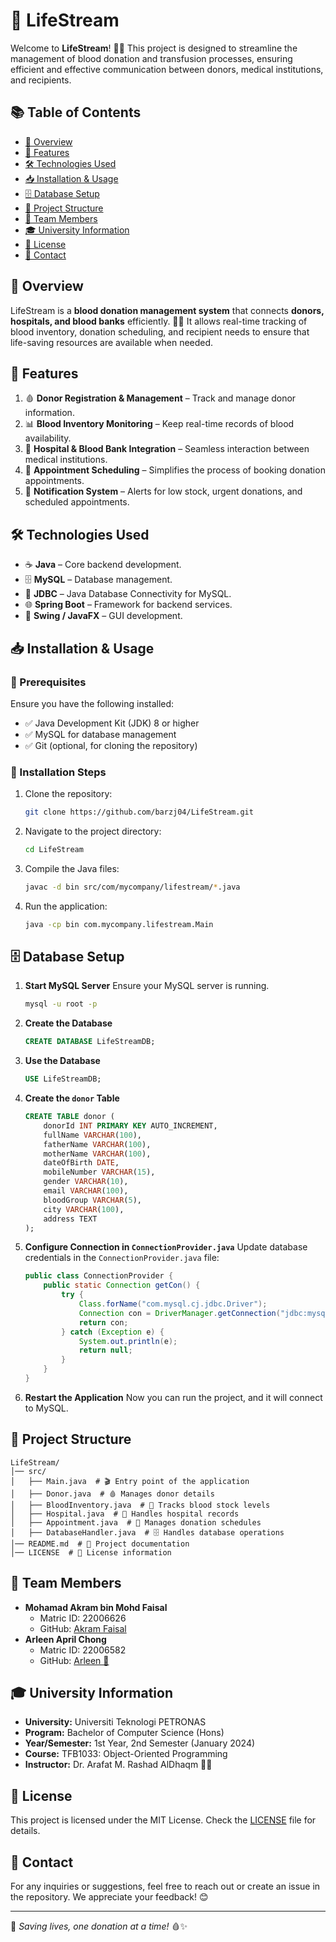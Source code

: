 # 💖 LifeStream

Welcome to **LifeStream**! 🌊💡 This project is designed to streamline the management of blood donation and transfusion processes, ensuring efficient and effective communication between donors, medical institutions, and recipients.

## 📚 Table of Contents
- [🌟 Overview](#-overview)
- [🚀 Features](#-features)
- [🛠️ Technologies Used](#-technologies-used)
- [📥 Installation & Usage](#-installation--usage)
- [🗄️ Database Setup](#-database-setup)
- [📂 Project Structure](#-project-structure)
- [👥 Team Members](#-team-members)
- [🎓 University Information](#-university-information)
- [📜 License](#-license)
- [📧 Contact](#-contact)

## 🌟 Overview
LifeStream is a **blood donation management system** that connects **donors, hospitals, and blood banks** efficiently. 🏥💉 It allows real-time tracking of blood inventory, donation scheduling, and recipient needs to ensure that life-saving resources are available when needed.

## 🚀 Features
1. 🩸 **Donor Registration & Management** – Track and manage donor information.
2. 📊 **Blood Inventory Monitoring** – Keep real-time records of blood availability.
3. 🏥 **Hospital & Blood Bank Integration** – Seamless interaction between medical institutions.
4. 📅 **Appointment Scheduling** – Simplifies the process of booking donation appointments.
5. 🔔 **Notification System** – Alerts for low stock, urgent donations, and scheduled appointments.

## 🛠️ Technologies Used
- ☕ **Java** – Core backend development.
- 🗄️ **MySQL** – Database management.
- 🔗 **JDBC** – Java Database Connectivity for MySQL.
- 🌐 **Spring Boot** – Framework for backend services.
- 🎨 **Swing / JavaFX** – GUI development.

## 📥 Installation & Usage
### 🔧 Prerequisites
Ensure you have the following installed:
- ✅ Java Development Kit (JDK) 8 or higher
- ✅ MySQL for database management
- ✅ Git (optional, for cloning the repository)

### 📌 Installation Steps
1. Clone the repository:
   ```sh
   git clone https://github.com/barzj04/LifeStream.git
   ```
2. Navigate to the project directory:
   ```sh
   cd LifeStream
   ```
3. Compile the Java files:
   ```sh
   javac -d bin src/com/mycompany/lifestream/*.java
   ```
4. Run the application:
   ```sh
   java -cp bin com.mycompany.lifestream.Main
   ```

## 🗄️ Database Setup
1. **Start MySQL Server**
   Ensure your MySQL server is running.
   ```sh
   mysql -u root -p
   ```
2. **Create the Database**
   ```sql
   CREATE DATABASE LifeStreamDB;
   ```
3. **Use the Database**
   ```sql
   USE LifeStreamDB;
   ```
4. **Create the `donor` Table**
   ```sql
   CREATE TABLE donor (
       donorId INT PRIMARY KEY AUTO_INCREMENT,
       fullName VARCHAR(100),
       fatherName VARCHAR(100),
       motherName VARCHAR(100),
       dateOfBirth DATE,
       mobileNumber VARCHAR(15),
       gender VARCHAR(10),
       email VARCHAR(100),
       bloodGroup VARCHAR(5),
       city VARCHAR(100),
       address TEXT
   );
   ```
5. **Configure Connection in `ConnectionProvider.java`**
   Update database credentials in the `ConnectionProvider.java` file:
   ```java
   public class ConnectionProvider {
       public static Connection getCon() {
           try {
               Class.forName("com.mysql.cj.jdbc.Driver");
               Connection con = DriverManager.getConnection("jdbc:mysql://localhost:3306/LifeStreamDB", "root", "yourpassword");
               return con;
           } catch (Exception e) {
               System.out.println(e);
               return null;
           }
       }
   }
   ```
6. **Restart the Application**
   Now you can run the project, and it will connect to MySQL.

## 📂 Project Structure
```
LifeStream/
│── src/
│   ├── Main.java  # 🎬 Entry point of the application
│   ├── Donor.java  # 🩸 Manages donor details
│   ├── BloodInventory.java  # 🏥 Tracks blood stock levels
│   ├── Hospital.java  # 🏨 Handles hospital records
│   ├── Appointment.java  # 📅 Manages donation schedules
│   ├── DatabaseHandler.java  # 🗄️ Handles database operations
│── README.md  # 📖 Project documentation
│── LICENSE  # 📜 License information
```

## 👥 Team Members
- **Mohamad Akram bin Mohd Faisal**  
  - Matric ID: 22006626  
  - GitHub: [Akram Faisal](https://github.com/AkramFaisal)  
- **Arleen April Chong**  
  - Matric ID: 22006582  
  - GitHub: [Arleen 🦄](https://github.com/Arleen)  

## 🎓 University Information
- **University:** Universiti Teknologi PETRONAS  
- **Program:** Bachelor of Computer Science (Hons)  
- **Year/Semester:** 1st Year, 2nd Semester (January 2024)  
- **Course:** TFB1033: Object-Oriented Programming  
- **Instructor:** Dr. Arafat M. Rashad AlDhaqm 🧑‍🏫  

## 📜 License
This project is licensed under the MIT License. Check the [LICENSE](LICENSE) file for details.

## 📧 Contact
For any inquiries or suggestions, feel free to reach out or create an issue in the repository. We appreciate your feedback! 😊

---
💖 *Saving lives, one donation at a time!* 🩸✨

